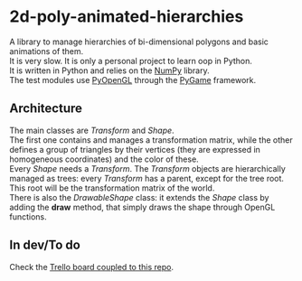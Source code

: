 # 2d-poly-animated-hierarchies

A library to manage hierarchies of bi-dimensional polygons 
and basic animations of them.  
It is very slow. It is only a personal project to learn oop in Python.  
It is written in Python and relies on the [NumPy][1] library.  
The test modules use [PyOpenGL][2] through the [PyGame][3] framework.  

[1]: http://www.numpy.org/
[2]: http://pyopengl.sourceforge.net/
[3]: http://www.pygame.org/

## Architecture

The main classes are *Transform* and *Shape*.  
The first one contains and manages a transformation matrix, while the other
defines a group of triangles by their vertices (they are expressed in 
homogeneous coordinates) and the color of these.  
Every *Shape* needs a *Transform*. The *Transform* objects are hierarchically
managed as trees: every *Transform* has a parent, except for the tree root.
This root will be the transformation matrix of the world.  
There is also the *DrawableShape* class: it extends the *Shape* class by
adding the **draw** method, that simply draws the shape through 
OpenGL functions.

## In dev/To do

Check the [Trello board coupled to this repo][4].

[4]: https://trello.com/b/i3FmiFIE/2d-poly-animated-hierarchies
